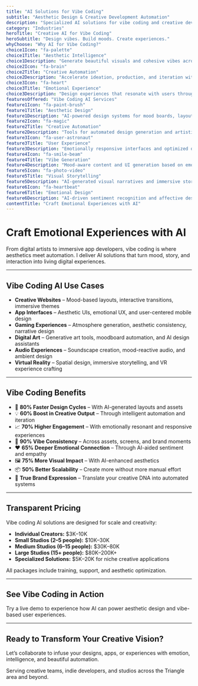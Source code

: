 ```yaml
---
title: "AI Solutions for Vibe Coding"
subtitle: "Aesthetic Design & Creative Development Automation"
description: "Specialized AI solutions for vibe coding and creative development in the Triangle area. From aesthetic design and user experience to creative automation and vibe-based applications. Built for creative excellence and aesthetic innovation."
category: "Industries"
heroTitle: "Creative AI for Vibe Coding"
heroSubtitle: "Design vibes. Build moods. Create experiences."
whyChoose: "Why AI for Vibe Coding?"
choice1Icon: "fa-palette"
choice1Title: "Aesthetic Intelligence"
choice1Description: "Generate beautiful visuals and cohesive vibes across digital platforms."
choice2Icon: "fa-brain"
choice2Title: "Creative Automation"
choice2Description: "Accelerate ideation, production, and iteration with intelligent tools."
choice3Icon: "fa-heart"
choice3Title: "Emotional Experience"
choice3Description: "Design experiences that resonate with users through emotional intelligence."
featuresOffered: "Vibe Coding AI Services"
feature1Icon: "fa-paint-brush"
feature1Title: "Aesthetic Design"
feature1Description: "AI-powered design systems for mood boards, layouts, and visual harmony."
feature2Icon: "fa-magic"
feature2Title: "Creative Automation"
feature2Description: "Tools for automated design generation and artistic expression support."
feature3Icon: "fa-user-astronaut"
feature3Title: "User Experience"
feature3Description: "Emotionally responsive interfaces and optimized digital interactions."
feature4Icon: "fa-smile-beam"
feature4Title: "Vibe Generation"
feature4Description: "Mood-aware content and UI generation based on emotional tone."
feature5Icon: "fa-photo-video"
feature5Title: "Visual Storytelling"
feature5Description: "AI-generated visual narratives and immersive storytelling experiences."
feature6Icon: "fa-heartbeat"
feature6Title: "Emotional Design"
feature6Description: "AI-driven sentiment recognition and affective design intelligence."
contentTitle: "Craft Emotional Experiences with AI"
---
```


# Craft Emotional Experiences with AI

From digital artists to immersive app developers, vibe coding is where aesthetics meet automation. I deliver AI solutions that turn mood, story, and interaction into living digital experiences.

---

## Vibe Coding AI Use Cases

- **Creative Websites** – Mood-based layouts, interactive transitions, immersive themes  
- **App Interfaces** – Aesthetic UIs, emotional UX, and user-centered mobile design  
- **Gaming Experiences** – Atmosphere generation, aesthetic consistency, narrative design  
- **Digital Art** – Generative art tools, moodboard automation, and AI design assistants  
- **Audio Experiences** – Soundscape creation, mood-reactive audio, and ambient design  
- **Virtual Reality** – Spatial design, immersive storytelling, and VR experience crafting  

---

## Vibe Coding Benefits

- 🎨 **80% Faster Design Cycles** – With AI-generated layouts and assets  
- 💡 **60% Boost in Creative Output** – Through intelligent automation and iteration  
- 📈 **70% Higher Engagement** – With emotionally resonant and responsive experiences  
- 💫 **90% Vibe Consistency** – Across assets, screens, and brand moments  
- ❤️ **65% Deeper Emotional Connection** – Through AI-aided sentiment and empathy  
- 🖼️ **75% More Visual Impact** – With AI-enhanced aesthetics  
- 📦 **50% Better Scalability** – Create more without more manual effort  
- 🧬 **True Brand Expression** – Translate your creative DNA into automated systems  

---

## Transparent Pricing

Vibe coding AI solutions are designed for scale and creativity:

- **Individual Creators:** $3K–10K  
- **Small Studios (2–5 people):** $10K–30K  
- **Medium Studios (6–15 people):** $30K–80K  
- **Large Studios (15+ people):** $80K–200K+  
- **Specialized Solutions:** $5K–20K for niche creative applications  

All packages include training, support, and aesthetic optimization.

---

## See Vibe Coding in Action

Try a live demo to experience how AI can power aesthetic design and vibe-based user experiences.

---

## Ready to Transform Your Creative Vision?

Let’s collaborate to infuse your designs, apps, or experiences with emotion, intelligence, and beautiful automation.

Serving creative teams, indie developers, and studios across the Triangle area and beyond.
